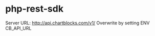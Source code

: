 php-rest-sdk
============

Server URL: http://api.chartblocks.com/v1/
Overwrite by setting ENV CB_API_URL
